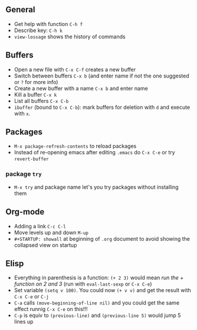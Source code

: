 ## General
* Get help with function `C-h f`
* Describe key: `C-h k`
* `view-lossage` shows the history of commands

## Buffers
* Open a new file with `C-x C-f` creates a new buffer
* Switch between buffers `C-x b` (and enter name if not the one suggested or `?` for more info)
* Create a new buffer with a name `C-x b` and enter name
* Kill a buffer `C-x k`
* List all buffers `C-x C-b`
* `ibuffer` (bound to `C-x C-b`): mark buffers for deletion with `d` and execute with `x`.

## Packages
* `M-x package-refresh-contents` to reload packages
* Instead of re-opening emacs after editing `.emacs` do `C-x C-e` or try `revert-buffer`

### package `try`
* `M-x try` and package name let's you try packages without installing them


## Org-mode
* Adding a link `C-c C-l`
* Move levels up and down `M-up`
* `#+STARTUP: showall` at beginning of `.org` document to avoid showing the collapsed view on startup

## Elisp
* Everything in parenthesis is a function: `(+ 2 3)` would mean *run the + function on 2 and 3* (run with `eval-last-sexp` or `C-x C-e`)
* Set variable `(setq v 100)`. You could now `(+ v v)` and get the result with `C-x C-e` or `C-j`
* `C-a` calls `(move-beginning-of-line nil)` and you could get the same effect runnig `C-x C-e` on this!!!
* `C-p` is equiv to `(previous-line)` and `(previous-line 5)` would jump 5 lines up
